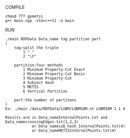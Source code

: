 COMPILE
	
	chmod 777 gpmetis
	g++ main.cpp -std=c++11 -o main

RUN
	
	./main RDFData Data_name tag partition part
	(
		tag:split the triple
			1 " "
			2 "\t"

		partition:four methods
			1 Minimum Property-Cut Exact
			2 Minimum Property-Cut Basic
			3 Minimum Property-Cut
			4 Subject Hash
			5 METIS
			6 Vertical Partition

		part:the number of partitons
	)
	Ex:	./main /data/RDFData/LUBM/LUBM10M.nt LUBM10M 1 1 4

	Results are in Data_nameInternalPoints.txt and Data_namecrossingEdges.txt(1,2,3)
				or Data_namesub_hash_InternalPoints.txt(4)
				or Data_nameMETISInternalPoints.txt(4)
	
